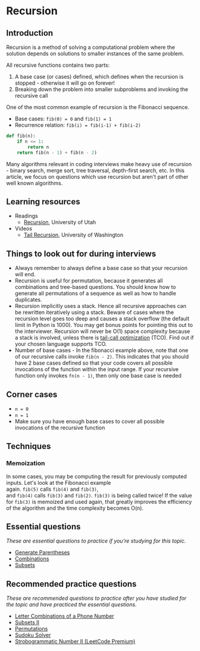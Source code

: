 # Recursion

## Introduction

Recursion is a method of solving a computational problem where the solution depends on solutions to smaller instances of the same problem.

All recursive functions contains two parts:

1. A base case (or cases) defined, which defines when the recursion is stopped - otherwise it will go on forever!
2. Breaking down the problem into smaller subproblems and invoking the recursive call

One of the most common example of recursion is the Fibonacci sequence.

- Base cases: `fib(0) = 0` and `fib(1) = 1`
- Recurrence relation: `fib(i) = fib(i-1) + fib(i-2)`

```python
def fib(n):
	if n <= 1:
	    return n
	return fib(n - 1) + fib(n - 2)
```

Many algorithms relevant in coding interviews make heavy use of recursion - binary search, merge sort, tree traversal, depth-first search, etc. In this article, we focus on questions which use recursion but aren't part of other well known algorithms.

## Learning resources

- Readings
    - [Recursion](https://www.cs.utah.edu/~germain/PPS/Topics/recursion.html), University of Utah
- Videos
    - [Tail Recursion](https://www.coursera.org/lecture/programming-languages/tail-recursion-YZic1), University of Washington

## Things to look out for during interviews

- Always remember to always define a base case so that your recursion will end.
- Recursion is useful for permutation, because it generates all combinations and tree-based questions. You should know how to generate all permutations of a sequence as well as how to handle duplicates.
- Recursion implicitly uses a stack. Hence all recursive approaches can be rewritten iteratively using a stack. Beware of cases where the recursion level goes too deep and causes a stack overflow (the default limit in Python is 1000). You may get bonus points for pointing this out to the interviewer. Recursion will never be O(1) space complexity because a stack is involved, unless there is [tail-call optimization](https://stackoverflow.com/questions/310974/what-is-tail-call-optimization) (TCO). Find out if your chosen language supports TCO.
- Number of base cases - In the fibonacci example above, note that one of our recursive calls invoke `fib(n - 2)`. This indicates that you should have 2 base cases defined so that your code covers all possible invocations of the function within the input range. If your recursive function only invokes `fn(n - 1)`, then only one base case is needed

## Corner cases

- `n = 0`
- `n = 1`
- Make sure you have enough base cases to cover all possible invocations of the recursive function

## Techniques

### Memoization

In some cases, you may be computing the result for previously computed inputs. Let's look at the Fibonacci example again. `fib(5)` calls `fib(4)` and `fib(3)`, and `fib(4)` calls `fib(3)` and `fib(2)`. `fib(3)` is being called twice! If the value for `fib(3)` is memoized and used again, that greatly improves the efficiency of the algorithm and the time complexity becomes O(n).

## Essential questions

_These are essential questions to practice if you're studying for this topic._

- [Generate Parentheses](https://leetcode.com/problems/generate-parentheses/)
- [Combinations](https://leetcode.com/problems/combinations/)
- [Subsets](https://leetcode.com/problems/subsets/)

## Recommended practice questions

_These are recommended questions to practice after you have studied for the topic and have practiced the essential questions._

- [Letter Combinations of a Phone Number](https://leetcode.com/problems/letter-combinations-of-a-phone-number/)
- [Subsets II](https://leetcode.com/problems/subsets-ii/)
- [Permutations](https://leetcode.com/problems/permutations/)
- [Sudoku Solver](https://leetcode.com/problems/sudoku-solver/)
- [Strobogrammatic Number II (LeetCode Premium)](https://leetcode.com/problems/strobogrammatic-number-ii/)